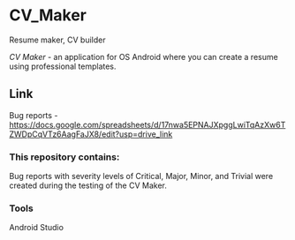 # CV_Maker
Resume maker, CV builder

_CV Maker_ - an application for OS Android where you can create a resume using professional templates.

## Link
Bug reports - https://docs.google.com/spreadsheets/d/17nwa5EPNAJXpggLwiTqAzXw6TZWDpCqVTz6AagFaJX8/edit?usp=drive_link

### This repository contains:
Bug reports with severity levels of Critical, Major, Minor, and Trivial were created during the testing of the CV Maker. 

### Tools
Android Studio
